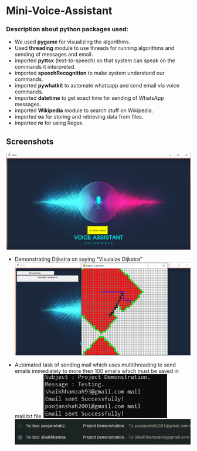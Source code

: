 # Mini-Voice-Assistant
### Description about python packages used:
* We used **pygame** for visualizing the algorithms.
* Used **threading** module to use threads for running algorithms and sending of messages and email.
* imported **pyttsx** (text-to-speech) so that system can speak on the commands it interpreted.
* imported **speechRecognition** to make system understand our commands.
* imported **pywhatkit** to automate whatsapp and send email via voice commands.
*  imported **datetime** to get exact time for sending of WhatsApp messages.
* imported **Wikipedia** module to search stuff on Wikipedia. 
*  imported **os** for storing and retrieving data from files.
*  imported **re** for using Regex.

## Screenshots 
![](./Images/s1.png)

* Demonstrating Dijkstra on saying "Visulaize Dijkstra"
![](./Images/s2.png)

* Automated task of sending mail which uses multithreading to send emails immediately to more then 100 emails which must be saved in mail.txt file
![](./Images/s3.png)
![](./Images/s4.png)

